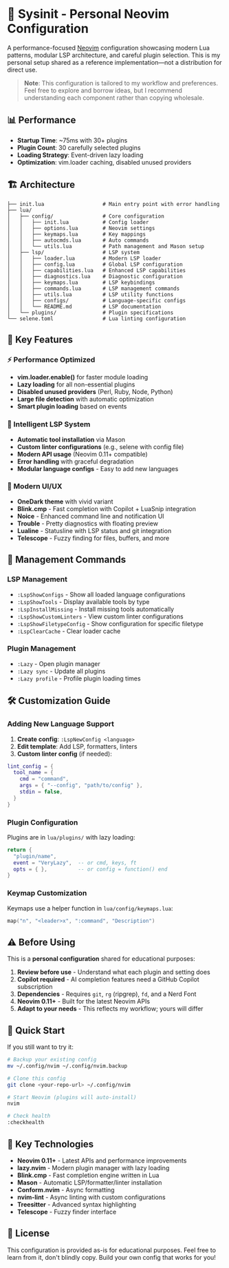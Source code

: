 # 🚀 Sysinit - Personal Neovim Configuration

A performance-focused [Neovim](https://neovim.io/) configuration showcasing modern Lua patterns, modular LSP architecture, and careful plugin selection. This is my personal setup shared as a reference implementation—not a distribution for direct use.

> **Note**: This configuration is tailored to my workflow and preferences. Feel free to explore and borrow ideas, but I recommend understanding each component rather than copying wholesale.

## 📊 Performance

- **Startup Time**: ~75ms with 30+ plugins
- **Plugin Count**: 30 carefully selected plugins
- **Loading Strategy**: Event-driven lazy loading
- **Optimization**: vim.loader caching, disabled unused providers

## 🏗️ Architecture

```
├── init.lua                   # Main entry point with error handling
├── lua/
│   ├── config/                # Core configuration
│   │   ├── init.lua           # Config loader
│   │   ├── options.lua        # Neovim settings
│   │   ├── keymaps.lua        # Key mappings
│   │   ├── autocmds.lua       # Auto commands
│   │   └── utils.lua          # Path management and Mason setup
│   ├── lsp/                   # LSP system
│   │   ├── loader.lua         # Modern LSP loader
│   │   ├── config.lua         # Global LSP configuration
│   │   ├── capabilities.lua   # Enhanced LSP capabilities
│   │   ├── diagnostics.lua    # Diagnostic configuration
│   │   ├── keymaps.lua        # LSP keybindings
│   │   ├── commands.lua       # LSP management commands
│   │   ├── utils.lua          # LSP utility functions
│   │   ├── configs/           # Language-specific configs
│   │   └── README.md          # LSP documentation
│   └── plugins/               # Plugin specifications
└── selene.toml                # Lua linting configuration
```

## 🎯 Key Features

### ⚡ Performance Optimized
- **vim.loader.enable()** for faster module loading
- **Lazy loading** for all non-essential plugins
- **Disabled unused providers** (Perl, Ruby, Node, Python)
- **Large file detection** with automatic optimization
- **Smart plugin loading** based on events

### 🧠 Intelligent LSP System
- **Automatic tool installation** via Mason
- **Custom linter configurations** (e.g., selene with config file)
- **Modern API usage** (Neovim 0.11+ compatible)
- **Error handling** with graceful degradation
- **Modular language configs** - Easy to add new languages

### 🎨 Modern UI/UX
- **OneDark theme** with vivid variant
- **Blink.cmp** - Fast completion with Copilot + LuaSnip integration
- **Noice** - Enhanced command line and notification UI
- **Trouble** - Pretty diagnostics with floating preview
- **Lualine** - Statusline with LSP status and git integration
- **Telescope** - Fuzzy finding for files, buffers, and more

## 🔧 Management Commands

### LSP Management
- `:LspShowConfigs` - Show all loaded language configurations
- `:LspShowTools` - Display available tools by type
- `:LspInstallMissing` - Install missing tools automatically
- `:LspShowCustomLinters` - View custom linter configurations
- `:LspShowFiletypeConfig` - Show configuration for specific filetype
- `:LspClearCache` - Clear loader cache

### Plugin Management
- `:Lazy` - Open plugin manager
- `:Lazy sync` - Update all plugins
- `:Lazy profile` - Profile plugin loading times

## 🛠️ Customization Guide

### Adding New Language Support
1. **Create config**: `:LspNewConfig <language>`
2. **Edit template**: Add LSP, formatters, linters
3. **Custom linter config** (if needed):
```lua
lint_config = {
  tool_name = {
    cmd = "command",
    args = { "--config", "path/to/config" },
    stdin = false,
  }
}
```

### Plugin Configuration
Plugins are in `lua/plugins/` with lazy loading:
```lua
return {
  "plugin/name",
  event = "VeryLazy",  -- or cmd, keys, ft
  opts = { },          -- or config = function() end
}
```

### Keymap Customization
Keymaps use a helper function in `lua/config/keymaps.lua`:
```lua
map("n", "<leader>x", ":command", "Description")
```

## ⚠️ Before Using

This is a **personal configuration** shared for educational purposes:

1. **Review before use** - Understand what each plugin and setting does
2. **Copilot required** - AI completion features need a GitHub Copilot subscription
3. **Dependencies** - Requires `git`, `rg` (ripgrep), `fd`, and a Nerd Font
4. **Neovim 0.11+** - Built for the latest Neovim APIs
5. **Adapt to your needs** - This reflects my workflow; yours will differ

## 🚀 Quick Start

If you still want to try it:

```bash
# Backup your existing config
mv ~/.config/nvim ~/.config/nvim.backup

# Clone this config
git clone <your-repo-url> ~/.config/nvim

# Start Neovim (plugins will auto-install)
nvim

# Check health
:checkhealth
```

## 🔧 Key Technologies

- **Neovim 0.11+** - Latest APIs and performance improvements
- **lazy.nvim** - Modern plugin manager with lazy loading
- **Blink.cmp** - Fast completion engine written in Lua
- **Mason** - Automatic LSP/formatter/linter installation
- **Conform.nvim** - Async formatting
- **nvim-lint** - Async linting with custom configurations
- **Treesitter** - Advanced syntax highlighting
- **Telescope** - Fuzzy finder interface

## 📝 License

This configuration is provided as-is for educational purposes. Feel free to learn from it, don't blindly copy. Build your own config that works for you!
